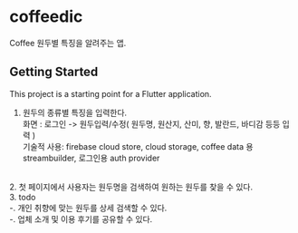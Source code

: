 
# coffeedic

Coffee 원두별 특징을 알려주는 앱.

## Getting Started

This project is a starting point for a Flutter application.
<br>
1. 원두의 종류별 특징을 입력한다.
<br>화면 : 로그인 -> 원두입력/수정( 원두명, 원산지, 산미, 향, 발란드, 바디감 등등 입력 )
<br>기술적 사용: firebase cloud store, cloud storage, coffee data 용 streambuilder, 로그인용 auth provider
<br>
2. 첫 페이지에서 사용자는 원두명을 검색하여 원하는 원두를 찾을 수 있다.
<br>
3. todo 
    <br>-. 개인 취향에 맞는 원두를 상세 검색할 수 있다.
    <br>-. 업체 소개 및 이용 후기를 공유할 수 있다.

